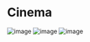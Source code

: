 # Cinema
![image](https://github.com/Antran811/Cinema/assets/87866512/490a8eb4-7bd2-4e62-8d16-04ede5756420)
![image](https://github.com/Antran811/Cinema/assets/87866512/92df2565-4836-4e51-8bb8-f0c1edb13aa1)
![image](https://github.com/Antran811/Cinema/assets/87866512/5485a577-e641-4ba8-afb1-44679b98a5f4)
